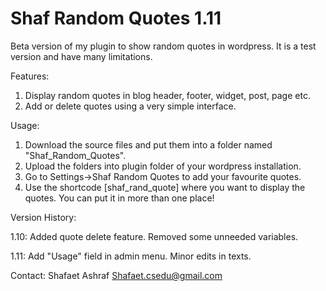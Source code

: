 Shaf Random Quotes 1.11
=======================


Beta version of my plugin to show random quotes in wordpress. It is a test version and have many limitations.


Features:

1. Display random quotes in blog header, footer, widget, post, page etc.
2. Add or delete quotes using a very simple interface.

Usage:

1. Download the source files and put them into a folder named "Shaf_Random_Quotes".
2. Upload the folders into plugin folder of your wordpress installation.
3. Go to Settings->Shaf Random Quotes to add your favourite quotes.
4. Use the shortcode [shaf_rand_quote] where you want to display the quotes. You can put it in more than one place!

Version History:

1.10:
Added quote delete feature.
Removed some unneeded variables.

1.11:
Add "Usage" field in admin menu.
Minor edits in texts. 

Contact:
Shafaet Ashraf
Shafaet.csedu@gmail.com
